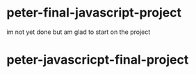 # peter-final-javascript-project

im not yet done but am glad to start on the project  
# peter-javascricpt-final-project
